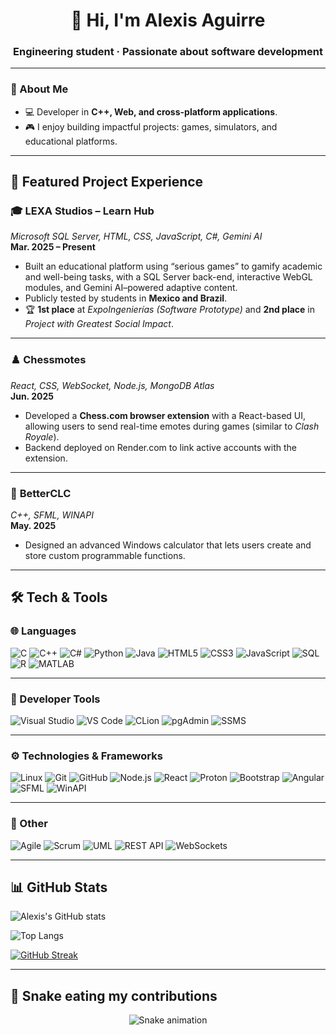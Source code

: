 <h1 align="center">👋 Hi, I'm Alexis Aguirre</h1>
<h3 align="center">Engineering student · Passionate about software development</h3>

---

### 🚀 About Me
- 💻 Developer in **C++, Web, and cross-platform applications**.  
- 🎮 I enjoy building impactful projects: games, simulators, and educational platforms.  

---

## 💼 Featured Project Experience

### 🎓 **LEXA Studios – Learn Hub**  
*Microsoft SQL Server, HTML, CSS, JavaScript, C#, Gemini AI*  
**Mar. 2025 – Present**  
- Built an educational platform using “serious games” to gamify academic and well-being tasks, with a SQL Server back-end, interactive WebGL modules, and Gemini AI–powered adaptive content.  
- Publicly tested by students in **Mexico and Brazil**.  
- 🏆 **1st place** at *ExpoIngenierías (Software Prototype)* and **2nd place** in *Project with Greatest Social Impact*.  

---

### ♟️ **Chessmotes**  
*React, CSS, WebSocket, Node.js, MongoDB Atlas*  
**Jun. 2025**  
- Developed a **Chess.com browser extension** with a React-based UI, allowing users to send real-time emotes during games (similar to *Clash Royale*).  
- Backend deployed on Render.com to link active accounts with the extension.  

---

### 🔢 **BetterCLC**  
*C++, SFML, WINAPI*  
**May. 2025**  
- Designed an advanced Windows calculator that lets users create and store custom programmable functions.

---

## 🛠️ Tech & Tools

### 🌐 Languages
![C](https://img.shields.io/badge/C-00599C?logo=c&logoColor=white)
![C++](https://img.shields.io/badge/C++-00599C?logo=cplusplus&logoColor=white)
![C#](https://img.shields.io/badge/C%23-239120?logo=c-sharp&logoColor=white)
![Python](https://img.shields.io/badge/Python-3776AB?logo=python&logoColor=white)
![Java](https://img.shields.io/badge/Java-007396?logo=java&logoColor=white)
![HTML5](https://img.shields.io/badge/HTML5-E34F26?logo=html5&logoColor=white)
![CSS3](https://img.shields.io/badge/CSS3-1572B6?logo=css3&logoColor=white)
![JavaScript](https://img.shields.io/badge/JavaScript-F7DF1E?logo=javascript&logoColor=black)
![SQL](https://img.shields.io/badge/SQL-003B57?logo=sqlite&logoColor=white)
![R](https://img.shields.io/badge/R-276DC3?logo=r&logoColor=white)
![MATLAB](https://img.shields.io/badge/MATLAB-0076A8?logo=mathworks&logoColor=white)

---

### 🧰 Developer Tools
![Visual Studio](https://img.shields.io/badge/Visual%20Studio-5C2D91?logo=visualstudio&logoColor=white)
![VS Code](https://img.shields.io/badge/Visual%20Studio%20Code-007ACC?logo=visualstudiocode&logoColor=white)
![CLion](https://img.shields.io/badge/CLion-000000?logo=clion&logoColor=white)
![pgAdmin](https://img.shields.io/badge/pgAdmin-336791?logo=postgresql&logoColor=white)
![SSMS](https://img.shields.io/badge/SQL%20Server%20Management%20Studio-CC2927?logo=microsoftsqlserver&logoColor=white)

---

### ⚙️ Technologies & Frameworks
![Linux](https://img.shields.io/badge/Linux-FCC624?logo=linux&logoColor=black)
![Git](https://img.shields.io/badge/Git-F05032?logo=git&logoColor=white)
![GitHub](https://img.shields.io/badge/GitHub-181717?logo=github&logoColor=white)
![Node.js](https://img.shields.io/badge/Node.js-339933?logo=node.js&logoColor=white)
![React](https://img.shields.io/badge/React-61DAFB?logo=react&logoColor=black)
![Proton](https://img.shields.io/badge/Proton-0098D8?logo=steam&logoColor=white)
![Bootstrap](https://img.shields.io/badge/Bootstrap-7952B3?logo=bootstrap&logoColor=white)
![Angular](https://img.shields.io/badge/Angular-DD0031?logo=angular&logoColor=white)
![SFML](https://img.shields.io/badge/SFML-8CC445?logo=sfml&logoColor=white)
![WinAPI](https://img.shields.io/badge/WinAPI-0078D6?logo=windows&logoColor=white)

---

### 📌 Other
![Agile](https://img.shields.io/badge/Agile-0052CC?logo=jira&logoColor=white)
![Scrum](https://img.shields.io/badge/Scrum-6DB33F?logo=scrumalliance&logoColor=white)
![UML](https://img.shields.io/badge/UML-FA7343?logoColor=white)
![REST API](https://img.shields.io/badge/REST%20APIs-02569B?logo=fastapi&logoColor=white)
![WebSockets](https://img.shields.io/badge/WebSockets-010101?logo=socket.io&logoColor=white)


---

## 📊 GitHub Stats
![Alexis's GitHub stats](https://github-readme-stats.vercel.app/api?username=aaalexturing11&show_icons=true&theme=tokyonight)  

![Top Langs](https://github-readme-stats.vercel.app/api/top-langs/?username=aaalexturing11&layout=compact&theme=tokyonight)  

[![GitHub Streak](https://github-readme-streak-stats.herokuapp.com/?user=aaalexturing11&theme=tokyonight)](https://git.io/streak-stats)

---

<!-- Snake Game Repo View -->
## 🐍 Snake eating my contributions
<div align="center">
  <img src="https://profile-readme-generator.com/assets/snake.svg" alt="Snake animation" />
</div>
